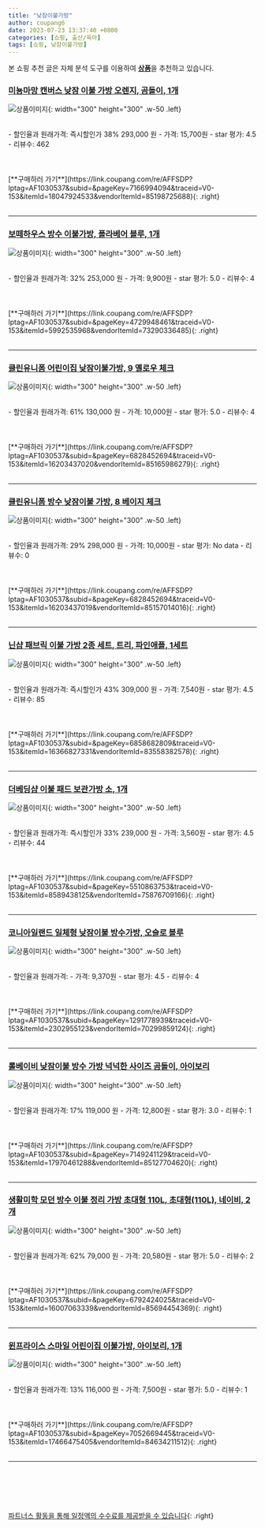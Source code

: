 ```yaml
---
title: "낮잠이불가방"
author: coupang6
date: 2023-07-23 13:37:40 +0800
categories: [쇼핑, 출산/육아]
tags: [쇼핑, 낮잠이불가방]
---
```


본 쇼핑 추천 글은 자체 분석 도구를 이용하여 [**상품**](https://link.coupang.com/a/bao1ui)을 추천하고 있습니다.

### [미뇽마망 캔버스 낮잠 이불 가방 오렌지, 곰돌이, 1개](https://link.coupang.com/re/AFFSDP?lptag=AF1030537&subid=&pageKey=7166994094&traceid=V0-153&itemId=18047924533&vendorItemId=85198725688)

![상품이미지](https://thumbnail9.coupangcdn.com/thumbnails/remote/230x230ex/image/vendor_inventory/f639/43c4c7d8d505b8a6d85c0062adf1aa8e82b23d95a6ab8cce2710abbd8e0a.jpg){: width="300" height="300" .w-50 .left}


<br>
- 할인율과 원래가격: 즉시할인가 38%  293,000   원
- 가격: 15,700원
- star 평가: 4.5
- 리뷰수: 462
<br>
<br>
<br>
<br>
[**구매하러 가기**](https://link.coupang.com/re/AFFSDP?lptag=AF1030537&subid=&pageKey=7166994094&traceid=V0-153&itemId=18047924533&vendorItemId=85198725688){: .right}
<br>
<br>

---

### [보떼하우스 방수 이불가방, 폴라베어 블루, 1개](https://link.coupang.com/re/AFFSDP?lptag=AF1030537&subid=&pageKey=4729948461&traceid=V0-153&itemId=5992535968&vendorItemId=73290336485)

![상품이미지](https://thumbnail7.coupangcdn.com/thumbnails/remote/230x230ex/image/retail/images/2021/01/04/12/8/9b520465-a50b-4c80-851b-799c5bc6b5af.jpg){: width="300" height="300" .w-50 .left}


<br>
- 할인율과 원래가격: 32%  253,000   원
- 가격: 9,900원
- star 평가: 5.0
- 리뷰수: 4
<br>
<br>
<br>
<br>
[**구매하러 가기**](https://link.coupang.com/re/AFFSDP?lptag=AF1030537&subid=&pageKey=4729948461&traceid=V0-153&itemId=5992535968&vendorItemId=73290336485){: .right}
<br>
<br>

---

### [클린유니폼 어린이집 낮잠이불가방, 9 옐로우 체크](https://link.coupang.com/re/AFFSDP?lptag=AF1030537&subid=&pageKey=6828452694&traceid=V0-153&itemId=16203437020&vendorItemId=85165986279)

![상품이미지](https://thumbnail6.coupangcdn.com/thumbnails/remote/230x230ex/image/vendor_inventory/43e9/ab051ef7f079c7125ea43eb06f013af7196bb64df7bdf81530921bf30707.jpg){: width="300" height="300" .w-50 .left}


<br>
- 할인율과 원래가격: 61%  130,000   원
- 가격: 10,000원
- star 평가: 5.0
- 리뷰수: 4
<br>
<br>
<br>
<br>
[**구매하러 가기**](https://link.coupang.com/re/AFFSDP?lptag=AF1030537&subid=&pageKey=6828452694&traceid=V0-153&itemId=16203437020&vendorItemId=85165986279){: .right}
<br>
<br>

---

### [클린유니폼 방수 낮잠이불 가방, 8 베이지 체크](https://link.coupang.com/re/AFFSDP?lptag=AF1030537&subid=&pageKey=6828452694&traceid=V0-153&itemId=16203437019&vendorItemId=85157014016)

![상품이미지](https://thumbnail8.coupangcdn.com/thumbnails/remote/230x230ex/image/vendor_inventory/0bf4/d1dc6c70a73438e8c9c92e00fc95a3b68bafaa7b0c2c2708ce658a178cb1.jpg){: width="300" height="300" .w-50 .left}


<br>
- 할인율과 원래가격: 29%  298,000   원
- 가격: 10,000원
- star 평가: No data
- 리뷰수: 0
<br>
<br>
<br>
<br>
[**구매하러 가기**](https://link.coupang.com/re/AFFSDP?lptag=AF1030537&subid=&pageKey=6828452694&traceid=V0-153&itemId=16203437019&vendorItemId=85157014016){: .right}
<br>
<br>

---

### [닌샵 패브릭 이불 가방 2종 세트, 트리, 파인애플, 1세트](https://link.coupang.com/re/AFFSDP?lptag=AF1030537&subid=&pageKey=6858682809&traceid=V0-153&itemId=16366827331&vendorItemId=83558382578)

![상품이미지](https://thumbnail7.coupangcdn.com/thumbnails/remote/230x230ex/image/retail/images/2022/10/21/10/7/ce02feb4-2691-48f5-93cd-338c0f97cd40.jpg){: width="300" height="300" .w-50 .left}


<br>
- 할인율과 원래가격: 즉시할인가 43%  309,000   원
- 가격: 7,540원
- star 평가: 4.5
- 리뷰수: 85
<br>
<br>
<br>
<br>
[**구매하러 가기**](https://link.coupang.com/re/AFFSDP?lptag=AF1030537&subid=&pageKey=6858682809&traceid=V0-153&itemId=16366827331&vendorItemId=83558382578){: .right}
<br>
<br>

---

### [더베딩샵 이불 패드 보관가방 소, 1개](https://link.coupang.com/re/AFFSDP?lptag=AF1030537&subid=&pageKey=5510863753&traceid=V0-153&itemId=8589438125&vendorItemId=75876709166)

![상품이미지](https://thumbnail10.coupangcdn.com/thumbnails/remote/230x230ex/image/retail/images/2021/05/14/16/4/854bcff1-6535-4908-af90-6f0b2d04cb54.jpg){: width="300" height="300" .w-50 .left}


<br>
- 할인율과 원래가격: 즉시할인가 33%  239,000   원
- 가격: 3,560원
- star 평가: 4.5
- 리뷰수: 44
<br>
<br>
<br>
<br>
[**구매하러 가기**](https://link.coupang.com/re/AFFSDP?lptag=AF1030537&subid=&pageKey=5510863753&traceid=V0-153&itemId=8589438125&vendorItemId=75876709166){: .right}
<br>
<br>

---

### [코니아일랜드 일체형 낮잠이불 방수가방, 오슬로 블루](https://link.coupang.com/re/AFFSDP?lptag=AF1030537&subid=&pageKey=1291778939&traceid=V0-153&itemId=2302955123&vendorItemId=70299859124)

![상품이미지](https://thumbnail7.coupangcdn.com/thumbnails/remote/230x230ex/image/retail/images/2020/02/19/12/4/b4e4372d-4bf0-4cae-bccc-a9d31c62ebb4.jpg){: width="300" height="300" .w-50 .left}


<br>
- 할인율과 원래가격: 
- 가격: 9,370원
- star 평가: 4.5
- 리뷰수: 4
<br>
<br>
<br>
<br>
[**구매하러 가기**](https://link.coupang.com/re/AFFSDP?lptag=AF1030537&subid=&pageKey=1291778939&traceid=V0-153&itemId=2302955123&vendorItemId=70299859124){: .right}
<br>
<br>

---

### [롤베이비 낮잠이불 방수 가방 넉넉한 사이즈 곰돌이, 아이보리](https://link.coupang.com/re/AFFSDP?lptag=AF1030537&subid=&pageKey=7149241129&traceid=V0-153&itemId=17970461288&vendorItemId=85127704620)

![상품이미지](https://thumbnail8.coupangcdn.com/thumbnails/remote/230x230ex/image/rs_quotation_api/e8vvrtqr/c8722ff653ae4b5dbd8e4a40b3cc20aa.jpg){: width="300" height="300" .w-50 .left}


<br>
- 할인율과 원래가격: 17%  119,000   원
- 가격: 12,800원
- star 평가: 3.0
- 리뷰수: 1
<br>
<br>
<br>
<br>
[**구매하러 가기**](https://link.coupang.com/re/AFFSDP?lptag=AF1030537&subid=&pageKey=7149241129&traceid=V0-153&itemId=17970461288&vendorItemId=85127704620){: .right}
<br>
<br>

---

### [생활미학 모던 방수 이불 정리 가방 초대형 110L, 초대형(110L), 네이비, 2개](https://link.coupang.com/re/AFFSDP?lptag=AF1030537&subid=&pageKey=6792424025&traceid=V0-153&itemId=16007063339&vendorItemId=85694454369)

![상품이미지](https://thumbnail6.coupangcdn.com/thumbnails/remote/230x230ex/image/vendor_inventory/b207/81601d3bcefad725c524fbe5456dd661b96db63a51e966232680add6a539.jpg){: width="300" height="300" .w-50 .left}


<br>
- 할인율과 원래가격: 62%  79,000   원
- 가격: 20,580원
- star 평가: 5.0
- 리뷰수: 2
<br>
<br>
<br>
<br>
[**구매하러 가기**](https://link.coupang.com/re/AFFSDP?lptag=AF1030537&subid=&pageKey=6792424025&traceid=V0-153&itemId=16007063339&vendorItemId=85694454369){: .right}
<br>
<br>

---

### [윈프라이스 스마일 어린이집 이불가방, 아이보리, 1개](https://link.coupang.com/re/AFFSDP?lptag=AF1030537&subid=&pageKey=7052669445&traceid=V0-153&itemId=17466475405&vendorItemId=84634211512)

![상품이미지](https://thumbnail8.coupangcdn.com/thumbnails/remote/230x230ex/image/retail/images/2023/01/09/14/5/666c4f9a-62d3-4b69-9398-8b8de2cfc0fe.jpg){: width="300" height="300" .w-50 .left}


<br>
- 할인율과 원래가격: 13%  116,000   원
- 가격: 7,500원
- star 평가: 5.0
- 리뷰수: 1
<br>
<br>
<br>
<br>
[**구매하러 가기**](https://link.coupang.com/re/AFFSDP?lptag=AF1030537&subid=&pageKey=7052669445&traceid=V0-153&itemId=17466475405&vendorItemId=84634211512){: .right}
<br>
<br>

---
<br><br><br><br><br> [파트너스 활동을 통해 일정액의 수수료를 제공받을 수 있습니다](https://link.coupang.com/a/bao1ui){: .right}